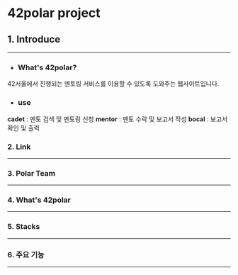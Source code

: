 42polar project
=============

## 1. Introduce
-------------
 * ### What's 42polar?
  42서울에서 진행되는 멘토링 서비스를 이용할 수 있도록 도와주는 웹사이트입니다.
  
 * ### use
  **cadet** : 멘토 검색 및 멘토링 신청
  **mentor** : 멘토 수락 및 보고서 작성
  **bocal** : 보고서 확인 및 출력
  
### 2. Link
-------------

### 3. Polar Team
-------------

### 4. What's 42polar
-------------

### 5. Stacks
-------------

### 6. 주요 기능
-------------
